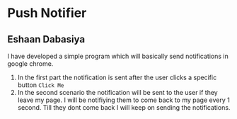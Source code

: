 # Push Notifier
## Eshaan Dabasiya

I have developed a simple program which will basically send notifications in google chrome.

1) In the first part the notification is sent after the user clicks a specific button ```Click Me```
2) In the second scenario the notification will be sent to the user if they leave my page. I will be notifiying them to come back to my page every 1 second. Till they dont come back I will keep on sending the notifications.

